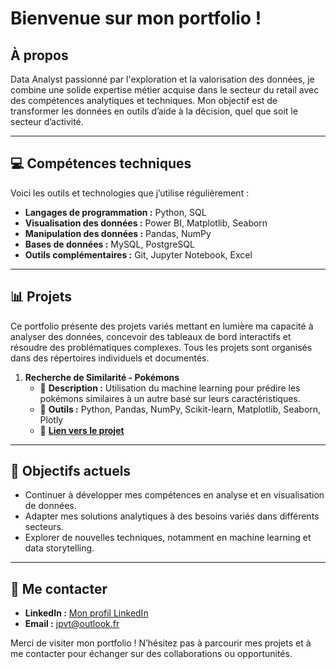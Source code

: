 # Bienvenue sur mon portfolio !  

## À propos  
Data Analyst passionné par l'exploration et la valorisation des données, je combine une solide expertise métier acquise dans le secteur du retail avec des compétences analytiques et techniques. Mon objectif est de transformer les données en outils d’aide à la décision, quel que soit le secteur d’activité.  

---

## 💻 Compétences techniques  
Voici les outils et technologies que j’utilise régulièrement :  
- **Langages de programmation :** Python, SQL  
- **Visualisation des données :** Power BI, Matplotlib, Seaborn  
- **Manipulation des données :** Pandas, NumPy  
- **Bases de données :** MySQL, PostgreSQL  
- **Outils complémentaires :** Git, Jupyter Notebook, Excel  

---

## 📊 Projets  
Ce portfolio présente des projets variés mettant en lumière ma capacité à analyser des données, concevoir des tableaux de bord interactifs et résoudre des problématiques complexes. Tous les projets sont organisés dans des répertoires individuels et documentés.

1. **Recherche de Similarité - Pokémons**
   - 📄 **Description :** Utilisation du machine learning pour prédire les pokémons similaires à un autre basé sur leurs caractéristiques.
   - 🔧 **Outils :** Python, Pandas, NumPy, Scikit-learn, Matplotlib, Seaborn, Plotly
   - 🌟 **[Lien vers le projet](./machine_learning/recherche_de_similarite/)**

---

## 🎯 Objectifs actuels  
- Continuer à développer mes compétences en analyse et en visualisation de données.  
- Adapter mes solutions analytiques à des besoins variés dans différents secteurs.  
- Explorer de nouvelles techniques, notamment en machine learning et data storytelling.  

---

## 🚀 Me contacter  
- **LinkedIn :** [Mon profil LinkedIn](#)  
- **Email :** [jpvt@outlook.fr](#)  

Merci de visiter mon portfolio ! N’hésitez pas à parcourir mes projets et à me contacter pour échanger sur des collaborations ou opportunités.  